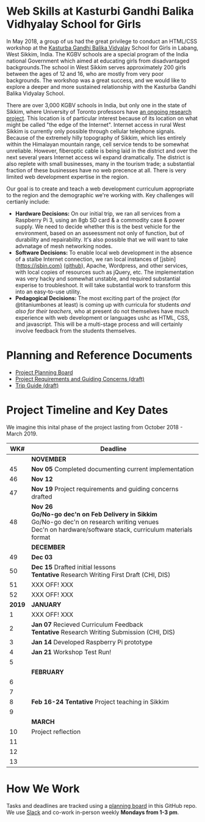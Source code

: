 # Web Skills at Kasturbi Gandhi Balika Vidhyalay School for Girls

In May 2018, a group of us had the great privilege to conduct an HTML/CSS workshop at the [Kasturba Gandhi Balika Vidyalay](https://en.wikipedia.org/wiki/Kasturba_Gandhi_Balika_Vidyalaya) School for Girls in Labang, West Sikkim, India. The KGBV schools are a special program of the India national Government which aimed at educating girls from disadvantaged backgrounds.The school in West Sikkim serves approximately 200 girls between the ages of 12 and 16, who are mostly from very poor backgrounds. The workshop was a great success, and we would like to explore a deeper and more sustained relationship with the Kasturba Gandhi Balika Vidyalay School.

There are over 3,000 KGBV schools in India, but only one in the state of Sikkim, where University of Toronto professors have [an ongoing research project](https://khangchendzonga.github.io/). This location is of particular interest because of its location on what might be called "the edge of the Internet". Internet access in rural West Sikkim is currently only possible through cellular telephone signals. Because of the extremely hilly topography of Sikkim, which lies entirely within the Himalayan mountain range, cell service tends to be somewhat unreliable. However, fiberoptic cable is being laid in the district and over the next several years Internet access wil expand dramatically. The district is also replete with small businesses, many in the tourism trade; a substantial fraction of these businesses have no web precence at all.  There is very limited web development expertise in the region.

Our goal is to create and teach a web development curriculum appropriate to the region and the demographic we're working with. Key challenges will certianly include: 
- **Hardware Decisions:** On our initial trip, we ran all services from a Raspberry Pi 3, using an 8gb SD card & a commodity case & power supply.  We need to decide whether this is the best vehicle for the environment, based on an asseessment not only of function, but of durability and repairability. It's also possible that we will want to take advnatage of mesh networking nodes.
- **Software Decisions:** To enable local web development in the absence of a stalbe Internet connection, we ran local instances of [jsbin](https://jsbin.com} ([github](https://github.com/jsbin/jsbin/)), Apache, Wordpress, and other services, with local copies of resources such as jQuery, etc. The implementation was very hacky and somewhat unstable, and required substantial experise to troubleshoot. It will take substantial work to transform this into an easy-to-use utility.
- **Pedagogical Decisions:** The most exciting part of the project (for @titaniumbones at least) is coming up with curricula for students *and also for their teachers*, who at present do not themselves have much experience with web development or languages ushc as HTML, CSS, and javascript. This will be a multi-stage process and will certainly involve feedback from the students themselves.  

# Planning and Reference Documents

- [Project Planning Board](https://github.com/code-at-the-edge/project/projects/1)
- [Project Requirements and Guiding Concerns (draft)](https://hackmd.io/s/rk4qe2E27#)
- [Trip Guide (draft)](https://hackmd.io/s/Hykpz2YR7#)

# Project Timeline and Key Dates

We imagine this inital phase of the project lasting from October 2018 - March 2019.

| WK# | Deadline      |
|-----|---------------|
|     | **NOVEMBER** |
| 45  | **Nov 05** Completed documenting current implementation |
| 46  | **Nov 12**   |
| 47  | **Nov 19** Project requirements and guiding concerns drafted |
| 48  | **Nov 26** <br /> **Go/No-go dec'n on Feb Delivery in Sikkim** <br /> Go/No-go dec'n on research writing venues  <br /> Dec'n on hardware/software stack, curriculum materials format |
|     | **DECEMBER** |
| 49  | **Dec 03**   |
| 50  | **Dec 15** Drafted initial lessons <br /> **Tentative** Research Writing First Draft (CHI, DIS) |
| 51  | XXX OFF! XXX |
| 52  | XXX OFF! XXX |
|**2019**| **JANUARY** |
| 1   | XXX OFF! XXX |
| 2   | **Jan 07** Recieved Curriculum Feedback <br /> **Tentative** Research Writing Submission (CHI, DIS) |
| 3   | **Jan 14** Developed Raspberry Pi prototype |
| 4   | **Jan 21** Workshop Test Run!   |
| 5   |    |
|     | **FEBRUARY** |
| 6   |    |
| 7   |    |
| 8   | **Feb 16-24** **Tentative** Project teaching in Sikkim |
| 9   |    |
|     | **MARCH** |
| 10   | Project reflection   |
| 11   |    |
| 12   |    |
| 13   |    |

# How We Work

Tasks and deadlines are tracked using a [planning board](https://github.com/code-at-the-edge/project/projects/1) in this GitHub repo. We use [Slack](https://codeattheedge.slack.com/) and co-work in-person weekly **Mondays from 1-3 pm**.


